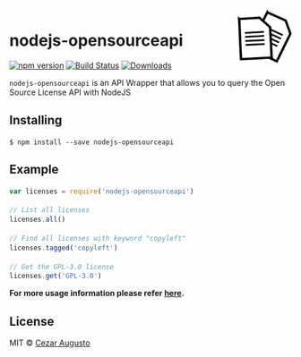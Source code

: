 <img src="imglicense.png" alt="Open Source Initiative" title="Open Source Initiative" align="right" height="96" width="96"/>

# nodejs-opensourceapi

[![npm version][npmimg]][npm]
[![Build Status][travisimg]][travis]
[![Downloads][downloadsimg]][downloads]

`nodejs-opensourceapi` is an API Wrapper that allows you to query the Open Source License API with NodeJS

## Installing

```
$ npm install --save nodejs-opensourceapi
```


## Example

```js
var licenses = require('nodejs-opensourceapi')

// List all licenses
licenses.all()

// Find all licenses with keyword "copyleft"
licenses.tagged('copyleft')

// Get the GPL-3.0 license
licenses.get('GPL-3.0')
```

**For more usage information please refer [here][opensourceorg].**


## License

MIT © [Cezar Augusto](http://cezaraugusto.net)

[npmimg]: https://img.shields.io/npm/v/nodejs-opensourceapi.svg
[npm]: https://www.npmjs.org/package/nodejs-opensourceapi
[travisimg]: https://api.travis-ci.org/cezaraugusto/nodejs-opensourceapi.svg
[travis]: https://travis-ci.org/cezaraugusto/nodejs-opensourceapi
[downloadsimg]: https://img.shields.io/npm/dm/nodejs-opensourceapi.svg
[downloads]: https://nodei.co/npm/nodejs-opensourceapi
[opensourceorg]: https://github.com/OpenSourceOrg/api/blob/master/doc/endpoints.md